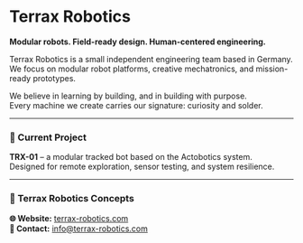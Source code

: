 # Terrax Robotics

**Modular robots. Field-ready design. Human-centered engineering.**

Terrax Robotics is a small independent engineering team based in Germany.  
We focus on modular robot platforms, creative mechatronics, and mission-ready prototypes.

We believe in learning by building, and in building with purpose.  
Every machine we create carries our signature: curiosity and solder.

---

### 🔧 Current Project

**TRX-01** – a modular tracked bot based on the Actobotics system.  
Designed for remote exploration, sensor testing, and system resilience.

---
### 📡 Terrax Robotics Concepts




**🌐 Website:** [terrax-robotics.com](https://terrax-robotics.com)  
**📩 Contact:** [info@terrax-robotics.com](mailto:info@terrax-robotics.com)
